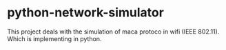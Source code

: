 # python-network-simulator
This project deals with the simulation of maca protoco in wifi (IEEE 802.11). Which is  implementing in python.
